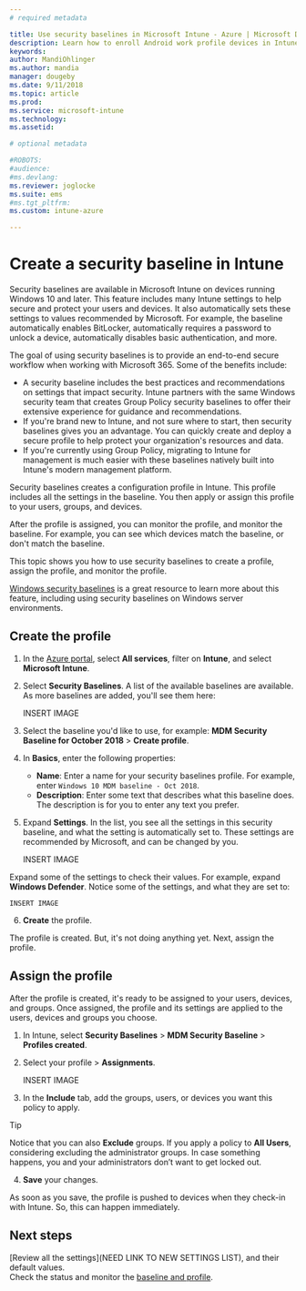 ```yaml
---
# required metadata

title: Use security baselines in Microsoft Intune - Azure | Microsoft Docs
description: Learn how to enroll Android work profile devices in Intune.
keywords:
author: MandiOhlinger 
ms.author: mandia
manager: dougeby
ms.date: 9/11/2018
ms.topic: article
ms.prod:
ms.service: microsoft-intune
ms.technology:
ms.assetid: 

# optional metadata

#ROBOTS:
#audience:
#ms.devlang:
ms.reviewer: joglocke
ms.suite: ems
#ms.tgt_pltfrm:
ms.custom: intune-azure

---
```


# Create a security baseline in Intune

Security baselines are available in Microsoft Intune on devices running Windows 10 and later. This feature includes many Intune settings to help secure and protect your users and devices. It also automatically sets these settings to values recommended by Microsoft. For example, the baseline automatically enables BitLocker, automatically requires a password to unlock a device, automatically disables basic authentication, and more.

The goal of using security baselines is to provide an end-to-end secure workflow when working with Microsoft 365. Some of the benefits include:

- A security baseline includes the best practices and recommendations on settings that impact security. Intune partners with the same Windows security team that creates Group Policy security baselines to offer their extensive experience for guidance and recommendations.
- If you're brand new to Intune, and not sure where to start, then security baselines gives you an advantage. You can quickly create and deploy a secure profile to help protect your organization's resources and data.
- If you're currently using Group Policy, migrating to Intune for management is much easier with these baselines natively built into Intune's modern management platform.

Security baselines creates a configuration profile in Intune. This profile includes all the settings in the baseline. You then apply or assign this profile to your users, groups, and devices.

After the profile is assigned, you can monitor the profile, and monitor the baseline. For example, you can see which devices match the baseline, or don't match the baseline.

This topic shows you how to use security baselines to create a profile, assign the profile, and monitor the profile.

[Windows security baselines](https://docs.microsoft.com/windows/security/threat-protection/windows-security-baselines) is a great resource to learn more about this feature, including using security baselines on Windows server environments.

## Create the profile

1. In the [Azure portal](https://portal.azure.com/), select **All services**, filter on **Intune**, and select **Microsoft Intune**.
2. Select **Security Baselines**. A list of the available baselines are available. As more baselines are added, you'll see them here:

    INSERT IMAGE

3. Select the baseline you'd like to use, for example: **MDM Security Baseline for October 2018** > **Create profile**.
4. In **Basics**, enter the following properties:

    - **Name**: Enter a name for your security baselines profile. For example, enter `Windows 10 MDM baseline - Oct 2018`.
    - **Description**: Enter some text that describes what this baseline does. The description is for you to enter any text you prefer. 

5. Expand **Settings**. In the list, you see all the settings in this security baseline, and what the setting is automatically set to. These settings are recommended by Microsoft, and can be changed by you.

    INSERT IMAGE

  Expand some of the settings to check their values. For example, expand **Windows Defender**. Notice some of the settings, and what they are set to:

    INSERT IMAGE

6. **Create** the profile.

The profile is created. But, it's not doing anything yet. Next, assign the profile.

## Assign the profile

After the profile is created, it's ready to be assigned to your users, devices, and groups. Once assigned, the profile and its settings are applied to the users, devices and groups you choose.

1. In Intune, select **Security Baselines** > **MDM Security Baseline** > **Profiles created**.
2. Select your profile > **Assignments**.

    INSERT IMAGE

3. In the **Include** tab, add the groups, users, or devices you want this policy to apply.

  > [!TIP]
  > Notice that you can also **Exclude** groups. If you apply a policy to **All Users**, considering excluding the administrator groups. In case something happens, you and your administrators don’t want to get locked out.

4. **Save** your changes.

As soon as you save, the profile is pushed to devices when they check-in with Intune. So, this can happen immediately.

## Next steps
[Review all the settings](NEED LINK TO NEW SETTINGS LIST), and their default values.  
Check the status and monitor the [baseline and profile](security-baselines-monitor.md).
